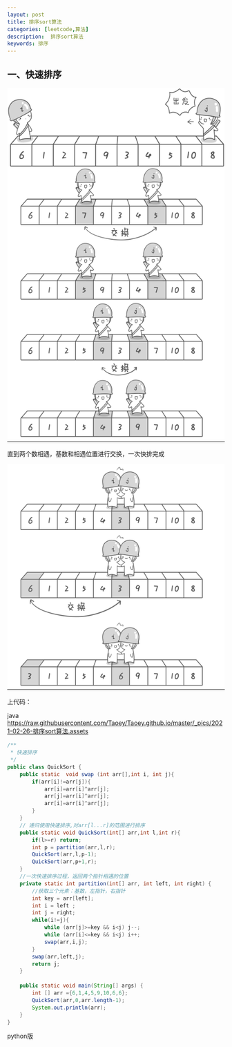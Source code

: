 ```yaml
---
layout: post
title: 排序sort算法
categories: [leetcode,算法]
description:  排序sort算法
keywords: 排序
---
```


## 一、快速排序

![image-20210226155041152](https://raw.githubusercontent.com/Taoey/Taoey.github.io/master/_pics/2021-02-26-排序sort算法.assets/image-20210226155041152.png)

直到两个数相遇，基数和相遇位置进行交换，一次快排完成

![image-20210226155108512](https://raw.githubusercontent.com/Taoey/Taoey.github.io/master/_pics/2021-02-26-排序sort算法.assets/image-20210226155108512.png)

上代码：

java https://raw.githubusercontent.com/Taoey/Taoey.github.io/master/_pics/2021-02-26-排序sort算法.assets

```java
/**
 * 快速排序
 */
public class QuickSort {
    public static  void swap (int arr[],int i, int j){
        if(arr[i]!=arr[j]){
            arr[i]=arr[i]^arr[j];
            arr[j]=arr[i]^arr[j];
            arr[i]=arr[i]^arr[j];
        }
    }
    // 递归使用快速排序,对arr[l...r]的范围进行排序
    public static void QuickSort(int[] arr,int l,int r){
        if(l>=r) return;
        int p = partition(arr,l,r);
        QuickSort(arr,l,p-1);
        QuickSort(arr,p+1,r);
    }
    //一次快速排序过程，返回两个指针相遇的位置
    private static int partition(int[] arr, int left, int right) {
        //获取三个元素：基数，左指针，右指针
        int key = arr[left];
        int i = left ;
        int j = right;
        while(i!=j){
            while (arr[j]>=key && i<j) j--;
            while (arr[i]<=key && i<j) i++;
            swap(arr,i,j);
        }
        swap(arr,left,j);
        return j;
    }
   
    public static void main(String[] args) {
        int [] arr ={6,1,4,5,9,10,6,6};
        QuickSort(arr,0,arr.length-1);
        System.out.println(arr);
    }
}
```



python版

```python

```







